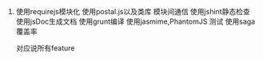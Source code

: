 1.
   使用requirejs模块化
   使用postal.js以及类库 模块间通信
   使用jshint静态检查
   使用jsDoc生成文档
   使用grunt编译
   使用jasmime,PhantomJS 测试
   使用saga 覆盖率


   对应说所有feature

